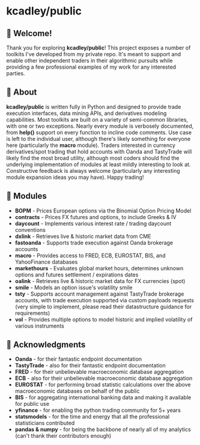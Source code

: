 # kcadley/public

## 👋 Welcome!

Thank you for exploring **kcadley/public**! This project exposes a number of toolkits I've developed from my private repo. It's meant to support and enable other independent traders in their algorithmic pursuits while providing a few professional examples of my work for any interested parties.



## 📖 About

**kcadley/public** is written fully in Python and designed to provide trade execution interfaces, data mining APIs, and derivatives modeling capabilities. Most toolkits are built on a variety of semi-common libraries, with one or two exceptions. Nearly every module is verbosely documented, from **help()** support on every function to incline code comments. Use case is left to the individual user, although there's likely something for everyone here (particularly the **macro** module). Traders interested in currency derivatives/spot trading that hold accounts with Oanda and TastyTrade will likely find the most broad utility, although most coders should find the underlying implementation of modules at least mildly interesting to look at. Constructive feedback is always welcome (particularly any interesting module expansion ideas you may have). Happy trading!



## 🚀 Modules
- **BOPM** - Prices European options via the Binomial Option Pricing Model
- **contracts** - Prices FX futures and options, to include Greeks & IV
- **daycount** - Implements various interest rate / trading daycount conventions
- **dxlink** - Retrieves live & historic market data from CME
- **fastoanda** - Supports trade execution against Oanda brokerage accounts
- **macro** - Provides access to FRED, ECB, EUROSTAT, BIS, and YahooFinance databases
- **markethours** - Evaluates global market hours, determines unknown options and futures settlement / expirations dates
- **oalink** - Retrieves live & historic market data for FX currencies (spot)
- **smile** - Models an option issue's volatility smile
- **tsty** - Supports account management against TastyTrade brokerage accounts, with trade execution supported via custom payloads requests (very simple to implement, please read their datastructure guidance for requirements)
- **vol** - Provides multiple options to model historic and implied volatility of various instruments

## 🙏 Acknowledgments

- **Oanda** - for their fantastic endpoint documentation
- **TastyTrade** - also for their fantastic endpoint documentation
- **FRED** - for their unbelievable macroeconomic database aggregation
- **ECB** - also for their unbelievable macroeconomic database aggregation
- **EUROSTAT** - for performing broad statistic calculations over the above macroeconomic databases on behalf of the public 
- **BIS** - for aggregating international banking data and making it available for public use
- **yfinance** - for enabling the python trading community for 5+ years
- **statsmodels** - for the time and energy that all the professional statisticians contributed
- **pandas & numpy** - for being the backbone of nearly all of my analytics (can't thank their contributors enough)
